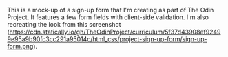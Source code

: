 This is a mock-up of a sign-up form that I'm creating as part of The Odin Project. It features a few form fields with client-side validation. I'm also recreating the look from this screenshot (https://cdn.statically.io/gh/TheOdinProject/curriculum/5f37d43908ef92499e95a9b90fc3cc291a95014c/html_css/project-sign-up-form/sign-up-form.png).